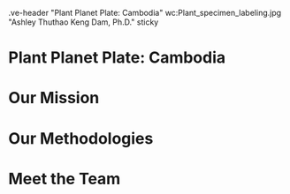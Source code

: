 .ve-header "Plant Planet Plate: Cambodia" wc:Plant_specimen_labeling.jpg "Ashley Thuthao Keng Dam, Ph.D." sticky

# Plant Planet Plate: Cambodia





# Our Mission

# Our Methodologies

# Meet the Team